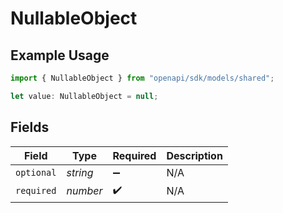 # NullableObject

## Example Usage

```typescript
import { NullableObject } from "openapi/sdk/models/shared";

let value: NullableObject = null;
```

## Fields

| Field              | Type               | Required           | Description        |
| ------------------ | ------------------ | ------------------ | ------------------ |
| `optional`         | *string*           | :heavy_minus_sign: | N/A                |
| `required`         | *number*           | :heavy_check_mark: | N/A                |